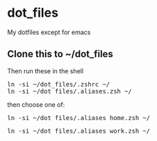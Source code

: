 # dot_files
My dotfiles except for emacs

## Clone this to ~/dot_files

Then run these in the shell

<pre>
ln -si ~/dot_files/.zshrc ~/
ln -si ~/dot_files/.aliases.zsh ~/
</pre>

then choose one of:

<pre>
ln -si ~/dot_files/.aliases_home.zsh ~/
</pre>

<pre>
ln -si ~/dot_files/.aliases_work.zsh ~/
</pre>
